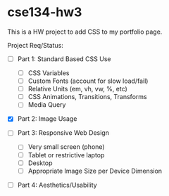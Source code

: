 # cse134-hw3

This is a HW project to add CSS to my portfolio page. 

Project Req/Status:

- [ ] Part 1: Standard Based CSS Use
    - [ ] CSS Variables
    - [ ] Custom Fonts (account for slow load/fail)
    - [ ] Relative Units (em, vh, vw, %, etc)
    - [ ] CSS Animations, Transitions, Transforms
    - [ ] Media Query 
    
- [X] Part 2: Image Usage

- [ ] Part 3: Responsive Web Design
    - [ ] Very small screen (phone)
    - [ ] Tablet or restrictive laptop
    - [ ] Desktop
    - [ ] Appropriate Image Size per Device Dimension
    
- [ ] Part 4: Aesthetics/Usability

